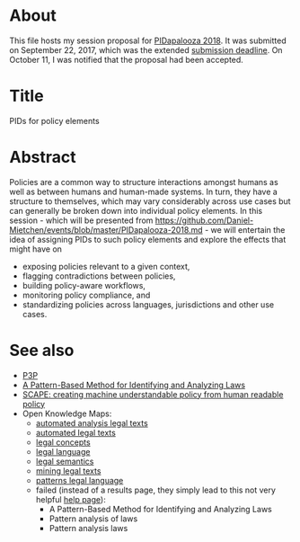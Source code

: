 # About

This file hosts my session proposal for [PIDapalooza 2018](https://doi.org/10.5438/11.0002). It was submitted on September 22, 2017, which was the extended [submission deadline](https://github.com/Daniel-Mietchen/events/issues/208). On October 11, I was notified that the proposal had been accepted.

# Title

PIDs for policy elements

# Abstract

Policies are a common way to structure interactions amongst humans as well as between humans and human-made systems. In turn, they have a structure to themselves, which may vary considerably across use cases but can generally be broken down into individual policy elements. In this session - which will be presented from https://github.com/Daniel-Mietchen/events/blob/master/PIDapalooza-2018.md - we will entertain the idea of assigning PIDs to such policy elements and explore the effects that might have on 
- exposing policies relevant to a given context, 
- flagging contradictions between policies, 
- building policy-aware workflows, 
- monitoring policy compliance, and 
- standardizing policies across languages, jurisdictions and other use cases.

# See also

- [P3P](https://en.wikipedia.org/wiki/P3P)
- [A Pattern-Based Method for Identifying and Analyzing Laws](https://doi.org/10.1007/978-3-642-28714-5_23)
- [SCAPE: creating machine understandable policy from human readable policy](http://openpreservation.org/blog/2013/07/29/scape-creating-machine-understandable-policy-human-readable-policy/)
- Open Knowledge Maps:
  - [automated analysis legal texts](https://openknowledgemaps.org/map/7866f7063b59fe359bfea5a4bc5254eb)
  - [automated legal texts](https://openknowledgemaps.org/map/ce741215f3c8c582edc81742aec63248)
  - [legal concepts](https://openknowledgemaps.org/map/03c06165413c395e8c56206396bb7b13)
  - [legal language](https://openknowledgemaps.org/map/30774bcddfbc3190cc009f3bf729d9ec)
  - [legal semantics](https://openknowledgemaps.org/map/62309b165ffc2c815d3c11cb6a7b7bff)
  - [mining legal texts](https://openknowledgemaps.org/map/d50e5b7dcad378e706749acb34a5e5a9)
  - [patterns legal language](https://openknowledgemaps.org/map/0a1e7920cc7601a7e48a065ce38d5646)
  - failed (instead of a results page, they simply lead to this not very helpful [help page](https://openknowledgemaps.org/search?service=base)):
    - A Pattern-Based Method for Identifying and Analyzing Laws
    - Pattern analysis of laws
    - Pattern analysis laws
